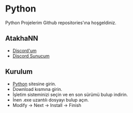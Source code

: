 # Python
Python Projelerim Github repositories'ına hoşgeldiniz.

## AtakhaNN
- [Discord'um](https://discord.com/users/1069373596750839918) 
- [Discord Sunucum](https://discord.gg/DfBcJv2CUj)

## Kurulum
- [Python](https://www.python.org/) sitesine girin.
- Download kısmına girin.
- İşletim sisteminizi seçin ve en son sürümü bulup indirin.
- İnen .exe uzantılı dosyayı bulup açın.
- Modify -> Next -> Install -> Finish
